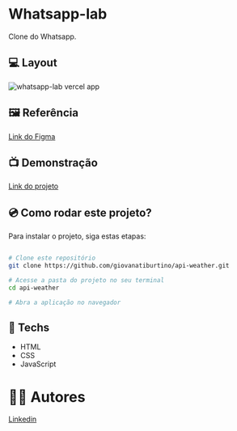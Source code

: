 # Whatsapp-lab

Clone do Whatsapp.

## 💻 Layout
![whatsapp-lab vercel app](https://user-images.githubusercontent.com/111311581/231868688-f1a8b49a-37b8-4a81-b9e3-dfa8783289fd.png)

## 🖼️ Referência
[Link do Figma](https://www.figma.com/community/file/1144665616164957058)

## 📺 Demonstração
[Link do projeto](https://whatsapp-lab.vercel.app/)

## 💿 Como rodar este projeto?
Para instalar o projeto, siga estas etapas:
```bash

# Clone este repositório
git clone https://github.com/giovanatiburtino/api-weather.git

# Acesse a pasta do projeto no seu terminal
cd api-weather

# Abra a aplicação no navegador

```

## 🚀 Techs

- HTML
- CSS
- JavaScript

# 👩‍💻 Autores
[Linkedin](linkedin.com/in/giovana-ferreira-tiburtino-475486216/)
